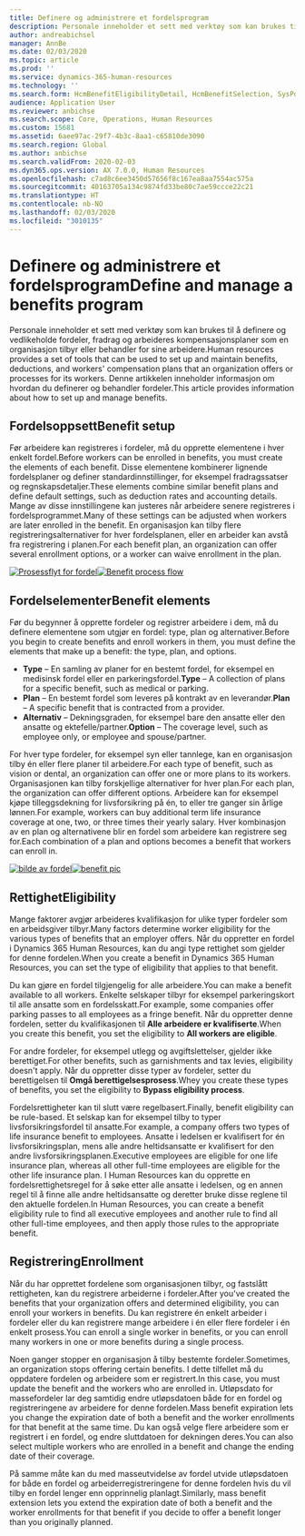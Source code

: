 ```yaml
---
title: Definere og administrere et fordelsprogram
description: Personale inneholder et sett med verktøy som kan brukes til å definere og vedlikeholde fordeler, fradrag og arbeideres kompensasjonsplaner som en organisasjon tilbyr eller behandler for sine arbeidere. Denne artikkelen inneholder informasjon om hvordan du definerer og behandler fordeler.
author: andreabichsel
manager: AnnBe
ms.date: 02/03/2020
ms.topic: article
ms.prod: ''
ms.service: dynamics-365-human-resources
ms.technology: ''
ms.search.form: HcmBenefitEligibilityDetail, HcmBenefitSelection, SysPolicyListPage, SysPolicySourceDocumentRuleType
audience: Application User
ms.reviewer: anbichse
ms.search.scope: Core, Operations, Human Resources
ms.custom: 15681
ms.assetid: 6aee97ac-29f7-4b3c-8aa1-c65810de3090
ms.search.region: Global
ms.author: anbichse
ms.search.validFrom: 2020-02-03
ms.dyn365.ops.version: AX 7.0.0, Human Resources
ms.openlocfilehash: c7ad8c6ee3450d57656f8c167ea8aa7554ac575a
ms.sourcegitcommit: 40163705a134c9874fd33be80c7ae59ccce22c21
ms.translationtype: HT
ms.contentlocale: nb-NO
ms.lasthandoff: 02/03/2020
ms.locfileid: "3010135"
---
```

# <a name="define-and-manage-a-benefits-program"></a><span data-ttu-id="74efa-104">Definere og administrere et fordelsprogram</span><span class="sxs-lookup"><span data-stu-id="74efa-104">Define and manage a benefits program</span></span>

<span data-ttu-id="74efa-105">Personale inneholder et sett med verktøy som kan brukes til å definere og vedlikeholde fordeler, fradrag og arbeideres kompensasjonsplaner som en organisasjon tilbyr eller behandler for sine arbeidere.</span><span class="sxs-lookup"><span data-stu-id="74efa-105">Human resources provides a set of tools that can be used to set up and maintain benefits, deductions, and workers' compensation plans that an organization offers or processes for its workers.</span></span> <span data-ttu-id="74efa-106">Denne artikkelen inneholder informasjon om hvordan du definerer og behandler fordeler.</span><span class="sxs-lookup"><span data-stu-id="74efa-106">This article provides information about how to set up and manage benefits.</span></span>

## <a name="benefit-setup"></a><span data-ttu-id="74efa-107">Fordelsoppsett</span><span class="sxs-lookup"><span data-stu-id="74efa-107">Benefit setup</span></span>

<span data-ttu-id="74efa-108">Før arbeidere kan registreres i fordeler, må du opprette elementene i hver enkelt fordel.</span><span class="sxs-lookup"><span data-stu-id="74efa-108">Before workers can be enrolled in benefits, you must create the elements of each benefit.</span></span> <span data-ttu-id="74efa-109">Disse elementene kombinerer lignende fordelsplaner og definer standardinnstillinger, for eksempel fradragssatser og regnskapsdetaljer.</span><span class="sxs-lookup"><span data-stu-id="74efa-109">These elements combine similar benefit plans and define default settings, such as deduction rates and accounting details.</span></span> <span data-ttu-id="74efa-110">Mange av disse innstillingene kan justeres når arbeidere senere registreres i fordelsprogrammet.</span><span class="sxs-lookup"><span data-stu-id="74efa-110">Many of these settings can be adjusted when workers are later enrolled in the benefit.</span></span> <span data-ttu-id="74efa-111">En organisasjon kan tilby flere registreringsalternativer for hver fordelsplanen, eller en arbeider kan avstå fra registrering i planen.</span><span class="sxs-lookup"><span data-stu-id="74efa-111">For each benefit plan, an organization can offer several enrollment options, or a worker can waive enrollment in the plan.</span></span> 

<span data-ttu-id="74efa-112">[![Prosessflyt for fordel](./media/benefit-process-flow1.png)](./media/benefit-process-flow1.png)</span><span class="sxs-lookup"><span data-stu-id="74efa-112">[![Benefit process flow](./media/benefit-process-flow1.png)](./media/benefit-process-flow1.png)</span></span>

## <a name="benefit-elements"></a><span data-ttu-id="74efa-113">Fordelselementer</span><span class="sxs-lookup"><span data-stu-id="74efa-113">Benefit elements</span></span>

<span data-ttu-id="74efa-114">Før du begynner å opprette fordeler og registrer arbeidere i dem, må du definere elementene som utgjør en fordel: type, plan og alternativer.</span><span class="sxs-lookup"><span data-stu-id="74efa-114">Before you begin to create benefits and enroll workers in them, you must define the elements that make up a benefit: the type, plan, and options.</span></span>

-   <span data-ttu-id="74efa-115">**Type** – En samling av planer for en bestemt fordel, for eksempel en medisinsk fordel eller en parkeringsfordel.</span><span class="sxs-lookup"><span data-stu-id="74efa-115">**Type** – A collection of plans for a specific benefit, such as medical or parking.</span></span>
-   <span data-ttu-id="74efa-116">**Plan** – En bestemt fordel som leveres på kontrakt av en leverandør.</span><span class="sxs-lookup"><span data-stu-id="74efa-116">**Plan** – A specific benefit that is contracted from a provider.</span></span>
-   <span data-ttu-id="74efa-117">**Alternativ** – Dekningsgraden, for eksempel bare den ansatte eller den ansatte og ektefelle/partner.</span><span class="sxs-lookup"><span data-stu-id="74efa-117">**Option** – The coverage level, such as employee only, or employee and spouse/partner.</span></span>

<span data-ttu-id="74efa-118">For hver type fordeler, for eksempel syn eller tannlege, kan en organisasjon tilby én eller flere planer til arbeidere.</span><span class="sxs-lookup"><span data-stu-id="74efa-118">For each type of benefit, such as vision or dental, an organization can offer one or more plans to its workers.</span></span> <span data-ttu-id="74efa-119">Organisasjonen kan tilby forskjellige alternativer for hver plan.</span><span class="sxs-lookup"><span data-stu-id="74efa-119">For each plan, the organization can offer different options.</span></span> <span data-ttu-id="74efa-120">Arbeidere kan for eksempel kjøpe tilleggsdekning for livsforsikring på én, to eller tre ganger sin årlige lønnen.</span><span class="sxs-lookup"><span data-stu-id="74efa-120">For example, workers can buy additional term life insurance coverage at one, two, or three times their yearly salary.</span></span> <span data-ttu-id="74efa-121">Hver kombinasjon av en plan og alternativene blir en fordel som arbeidere kan registrere seg for.</span><span class="sxs-lookup"><span data-stu-id="74efa-121">Each combination of a plan and options becomes a benefit that workers can enroll in.</span></span> 

<span data-ttu-id="74efa-122">[![bilde av fordel](./media/benefit-pic.png)](./media/benefit-pic.png)</span><span class="sxs-lookup"><span data-stu-id="74efa-122">[![benefit pic](./media/benefit-pic.png)](./media/benefit-pic.png)</span></span>

## <a name="eligibility"></a><span data-ttu-id="74efa-123">Rettighet</span><span class="sxs-lookup"><span data-stu-id="74efa-123">Eligibility</span></span>
<span data-ttu-id="74efa-124">Mange faktorer avgjør arbeideres kvalifikasjon for ulike typer fordeler som en arbeidsgiver tilbyr.</span><span class="sxs-lookup"><span data-stu-id="74efa-124">Many factors determine worker eligibility for the various types of benefits that an employer offers.</span></span> <span data-ttu-id="74efa-125">Når du oppretter en fordel i Dynamics 365 Human Resources, kan du angi type rettighet som gjelder for denne fordelen.</span><span class="sxs-lookup"><span data-stu-id="74efa-125">When you create a benefit in Dynamics 365 Human Resources, you can set the type of eligibility that applies to that benefit.</span></span> 

<span data-ttu-id="74efa-126">Du kan gjøre en fordel tilgjengelig for alle arbeidere.</span><span class="sxs-lookup"><span data-stu-id="74efa-126">You can make a benefit available to all workers.</span></span> <span data-ttu-id="74efa-127">Enkelte selskaper tilbyr for eksempel parkeringskort til alle ansatte som en fordelsskatt.</span><span class="sxs-lookup"><span data-stu-id="74efa-127">For example, some companies offer parking passes to all employees as a fringe benefit.</span></span> <span data-ttu-id="74efa-128">Når du oppretter denne fordelen, setter du kvalifikasjonen til **Alle arbeidere er kvalifiserte**.</span><span class="sxs-lookup"><span data-stu-id="74efa-128">When you create this benefit, you set the eligibility to **All workers are eligible**.</span></span> 

<span data-ttu-id="74efa-129">For andre fordeler, for eksempel utlegg og avgiftslettelser, gjelder ikke berettiget.</span><span class="sxs-lookup"><span data-stu-id="74efa-129">For other benefits, such as garnishments and tax levies, eligibility doesn't apply.</span></span> <span data-ttu-id="74efa-130">Når du oppretter disse typer av fordeler, setter du berettigelsen til **Omgå berettigelsesprosess**.</span><span class="sxs-lookup"><span data-stu-id="74efa-130">Whey you create these types of benefits, you set the eligibility to **Bypass eligibility process**.</span></span> 

<span data-ttu-id="74efa-131">Fordelsrettigheter kan til slutt være regelbasert.</span><span class="sxs-lookup"><span data-stu-id="74efa-131">Finally, benefit eligibility can be rule-based.</span></span> <span data-ttu-id="74efa-132">Et selskap kan for eksempel tilby to typer livsforsikringsfordel til ansatte.</span><span class="sxs-lookup"><span data-stu-id="74efa-132">For example, a company offers two types of life insurance benefit to employees.</span></span> <span data-ttu-id="74efa-133">Ansatte i ledelsen er kvalifisert for én livsforsikringsplan, mens alle andre heltidsansatte er kvalifisert for den andre livsforsikringsplanen.</span><span class="sxs-lookup"><span data-stu-id="74efa-133">Executive employees are eligible for one life insurance plan, whereas all other full-time employees are eligible for the other life insurance plan.</span></span> <span data-ttu-id="74efa-134">I Human Resources kan du opprette en fordelsrettighetsregel for å søke etter alle ansatte i ledelsen, og en annen regel til å finne alle andre heltidsansatte og deretter bruke disse reglene til den aktuelle fordelen.</span><span class="sxs-lookup"><span data-stu-id="74efa-134">In Human Resources, you can create a benefit eligibility rule to find all executive employees and another rule to find all other full-time employees, and then apply those rules to the appropriate benefit.</span></span>

## <a name="enrollment"></a><span data-ttu-id="74efa-135">Registrering</span><span class="sxs-lookup"><span data-stu-id="74efa-135">Enrollment</span></span>
<span data-ttu-id="74efa-136">Når du har opprettet fordelene som organisasjonen tilbyr, og fastslått rettigheten, kan du registrere arbeiderne i fordeler.</span><span class="sxs-lookup"><span data-stu-id="74efa-136">After you've created the benefits that your organization offers and determined eligibility, you can enroll your workers in benefits.</span></span> <span data-ttu-id="74efa-137">Du kan registrere én enkelt arbeider i fordeler eller du kan registrere mange arbeidere i én eller flere fordeler i én enkelt prosess.</span><span class="sxs-lookup"><span data-stu-id="74efa-137">You can enroll a single worker in benefits, or you can enroll many workers in one or more benefits during a single process.</span></span> 

<span data-ttu-id="74efa-138">Noen ganger stopper en organisasjon å tilby bestemte fordeler.</span><span class="sxs-lookup"><span data-stu-id="74efa-138">Sometimes, an organization stops offering certain benefits.</span></span> <span data-ttu-id="74efa-139">I dette tilfellet må du oppdatere fordelen og arbeidere som er registrert.</span><span class="sxs-lookup"><span data-stu-id="74efa-139">In this case, you must update the benefit and the workers who are enrolled in.</span></span> <span data-ttu-id="74efa-140">Utløpsdato for massefordeler lar deg samtidig endre utløpsdatoen både for en fordel og registreringene av arbeidere for denne fordelen.</span><span class="sxs-lookup"><span data-stu-id="74efa-140">Mass benefit expiration lets you change the expiration date of both a benefit and the worker enrollments for that benefit at the same time.</span></span> <span data-ttu-id="74efa-141">Du kan også velge flere arbeidere som er registrert i en fordel, og endre sluttdatoen for dekningen deres.</span><span class="sxs-lookup"><span data-stu-id="74efa-141">You can also select multiple workers who are enrolled in a benefit and change the ending date of their coverage.</span></span> 

<span data-ttu-id="74efa-142">På samme måte kan du med masseutvidelse av fordel utvide utløpsdatoen for både en fordel og arbeiderregistreringene for denne fordelen hvis du vil tilby en fordel lenger enn opprinnelig planlagt.</span><span class="sxs-lookup"><span data-stu-id="74efa-142">Similarly, mass benefit extension lets you extend the expiration date of both a benefit and the worker enrollments for that benefit if you decide to offer a benefit longer than you originally planned.</span></span>


